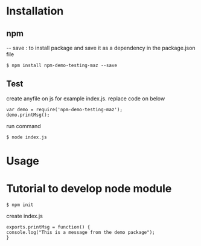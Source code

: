 # Installation

## npm
-- save : to install package and save it as a dependency in the package.json file
```shell
$ npm install npm-demo-testing-maz --save
```

## Test
create anyfile on js for example index.js. replace code on below
```shell
var demo = require('npm-demo-testing-maz');
demo.printMsg();
```

run command
```shell
$ node index.js
```

# Usage

# Tutorial to develop node module
```shell
$ npm init
```

create index.js
```shell
exports.printMsg = function() {
console.log("This is a message from the demo package");
}
```